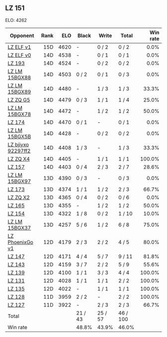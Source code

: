 ## LZ 151 ##

ELO: 4262

Opponent | Rank | ELO | Black | Write | Total | Win rate
---------|-----:|----:|-------|-------|-------|-------:
[LZ ELF v1](LZ%20ELF%20v1.md) | 15D | 4620 | - | 0 / 2 | 0 / 2 | 0.0%
[LZ ELF v0](LZ%20ELF%20v0.md) | 14D | 4538 | - | 0 / 1 | 0 / 1 | 0.0%
[LZ 193](LZ%20193.md) | 14D | 4524 | - | 0 / 2 | 0 / 2 | 0.0%
[LZ LM 15BGX88](LZ%20LM%2015BGX88.md) | 14D | 4503 | 0 / 2 | 0 / 1 | 0 / 3 | 0.0%
[LZ LM 15BGX89](LZ%20LM%2015BGX89.md) | 14D | 4480 | - | 1 / 3 | 1 / 3 | 33.3%
[LZ ZQ G5](LZ%20ZQ%20G5.md) | 14D | 4479 | 0 / 3 | 1 / 1 | 1 / 4 | 25.0%
[LZ LM 15BGX78](LZ%20LM%2015BGX78.md) | 14D | 4472 | - | 1 / 2 | 1 / 2 | 50.0%
[LZ 174](LZ%20174.md) | 14D | 4470 | 0 / 1 | - | 0 / 1 | 0.0%
[LZ LM 15BGX5B](LZ%20LM%2015BGX5B.md) | 14D | 4428 | - | 0 / 2 | 0 / 2 | 0.0%
[LZ bjiyxo 92297ff2](LZ%20bjiyxo%2092297ff2.md) | 14D | 4408 | 1 / 3 | - | 1 / 3 | 33.3%
[LZ ZQ X4](LZ%20ZQ%20X4.md) | 14D | 4405 | - | 1 / 1 | 1 / 1 | 100.0%
[LZ 157](LZ%20157.md) | 14D | 4403 | 0 / 4 | 2 / 3 | 2 / 7 | 28.6%
[LZ LM 15BGX97](LZ%20LM%2015BGX97.md) | 13D | 4390 | 0 / 3 | - | 0 / 3 | 0.0%
[LZ 173](LZ%20173.md) | 13D | 4374 | 1 / 1 | 1 / 2 | 2 / 3 | 66.7%
[LZ ZQ X2](LZ%20ZQ%20X2.md) | 13D | 4365 | 0 / 4 | 0 / 2 | 0 / 6 | 0.0%
[LZ 165](LZ%20165.md) | 13D | 4355 | - | 1 / 2 | 1 / 2 | 50.0%
[LZ 154](LZ%20154.md) | 13D | 4322 | 1 / 8 | 0 / 2 | 1 / 10 | 10.0%
[LZ LM 15BGX37](LZ%20LM%2015BGX37.md) | 13D | 4257 | 5 / 6 | 1 / 2 | 6 / 8 | 75.0%
[LZ PhoenixGo v1](LZ%20PhoenixGo%20v1.md) | 12D | 4179 | 2 / 3 | 2 / 2 | 4 / 5 | 80.0%
[LZ 147](LZ%20147.md) | 12D | 4171 | 4 / 4 | 5 / 7 | 9 / 11 | 81.8%
[LZ 143](LZ%20143.md) | 12D | 4159 | 3 / 7 | 2 / 2 | 5 / 9 | 55.6%
[LZ 139](LZ%20139.md) | 12D | 4100 | 1 / 1 | 3 / 3 | 4 / 4 | 100.0%
[LZ 131](LZ%20131.md) | 12D | 4028 | 1 / 1 | 1 / 1 | 2 / 2 | 100.0%
[LZ 135](LZ%20135.md) | 12D | 4022 | - | 1 / 1 | 1 / 1 | 100.0%
[LZ 128](LZ%20128.md) | 11D | 3959 | 2 / 2 | - | 2 / 2 | 100.0%
[LZ 127](LZ%20127.md) | 11D | 3922 | - | 2 / 3 | 2 / 3 | 66.7%
Total | | | 21 / 43 | 25 / 57 | 46 / 100 | 
Win rate| | | 48.8% | 43.9% | 46.0% | 
